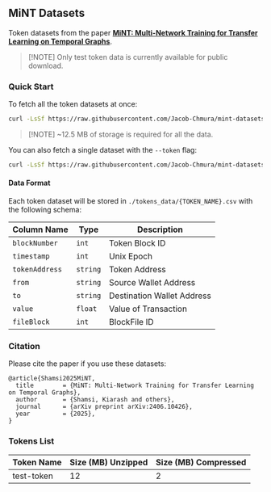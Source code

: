 ## MiNT Datasets

Token datasets from the paper [**MiNT: Multi-Network Training for Transfer Learning on Temporal Graphs**](https://arxiv.org/abs/2406.10426).

> \[!NOTE\]
> Only test token data is currently available for public download.

### Quick Start

To fetch all the token datasets at once:

```sh
curl -LsSf https://raw.githubusercontent.com/Jacob-Chmura/mint-datasets/main/fetch.sh | bash
```

> \[!NOTE\]
> ~12.5 MB of storage is required for all the data.

You can also fetch a single dataset with the `--token` flag:

```sh
curl -LsSf https://raw.githubusercontent.com/Jacob-Chmura/mint-datasets/main/fetch.sh | bash -s -- --token TOKEN_NAME
```

#### Data Format

Each token dataset will be stored in ```./tokens_data/{TOKEN_NAME}.csv``` with the following schema:

| Column Name | Type |  Description |
|----------|-------------|------|
| `blockNumber` | `int` | Token Block ID |
| `timestamp` | `int` | Unix Epoch |
| `tokenAddress` | `string` | Token Address |
| `from` | `string` | Source Wallet Address |
| `to` | `string` | Destination Wallet Address |
| `value` | `float` | Value of Transaction |
| `fileBlock` | `int` | BlockFile ID |


### Citation

Please cite the paper if you use these datasets:

```
@article{Shamsi2025MiNT,
  title        = {MiNT: Multi-Network Training for Transfer Learning on Temporal Graphs},
  author       = {Shamsi, Kiarash and others},
  journal      = {arXiv preprint arXiv:2406.10426},
  year         = {2025},
}
```

### Tokens List

| Token Name | Size (MB) Unzipped    | Size (MB) Compressed |
|--------------|---------------------|----------------------|
| test-token   | 12                  |   2                  |
